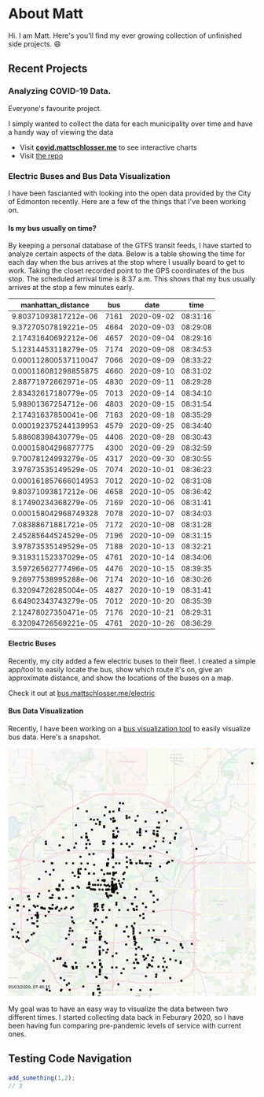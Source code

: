 # About Matt

Hi. I am Matt. Here's you'll find my ever growing collection of unfinished side projects. :smile:

## Recent Projects

### Analyzing COVID-19 Data. 

Everyone's favourite project. 

I simply wanted to collect the data for each municipality over time and have a handy way of viewing the data

* Visit <b>[covid.mattschlosser.me](https://covid.mattschlosser.me)</b> to see interactive charts
* Visit [the repo](https://github.com/mattschlosser/alberta-covid)

### Electric Buses and Bus Data Visualization

I have been fascianted with looking into the open data provided by the City of Edmonton recently. Here are a few of 
the things that I've been working on.

#### Is my bus usually on time?

By keeping a personal database of the GTFS transit feeds, I have started to analyze certain aspects of the data. 
Below is a table showing the time for each day when the bus arrives at the stop where I usually board to get to work.
Taking the closet recorded point to the GPS coordinates of the bus stop. The scheduled arrival time is 8:37 a.m.
This shows that my bus usually arrives at the stop a few minutes early.

manhattan_distance|bus|date|time
--- | --- | --- | ---
9.80371093817212e-06|7161|2020-09-02|08:31:16
9.37270507819221e-05|4664|2020-09-03|08:29:08
2.17431640692212e-06|4657|2020-09-04|08:29:16
5.12314453118279e-05|7174|2020-09-08|08:34:53
0.000112800537110047|7066|2020-09-09|08:33:22
0.000116081298855875|4660|2020-09-10|08:31:02
2.88771972662971e-05|4830|2020-09-11|08:29:28
2.83432617180779e-05|7013|2020-09-14|08:34:10
5.98901367254712e-06|4803|2020-09-15|08:31:54
2.17431637850041e-06|7163|2020-09-18|08:35:29
0.000192375244139953|4579|2020-09-25|08:34:40
5.88608398430779e-05|4406|2020-09-28|08:30:43
0.00015804296877775|4300|2020-09-29|08:32:59
9.70078124993279e-05|4317|2020-09-30|08:30:55
3.97873535149529e-05|7074|2020-10-01|08:36:23
0.000161857666014953|7012|2020-10-02|08:31:08
9.80371093817212e-06|4658|2020-10-05|08:36:42
8.17490234368279e-05|7169|2020-10-06|08:31:41
0.000158042968749328|7078|2020-10-07|08:34:03
7.08388671881721e-05|7172|2020-10-08|08:31:28
2.45285644524529e-05|7196|2020-10-09|08:31:15
3.97873535149529e-05|7188|2020-10-13|08:32:21
9.31931152337029e-05|4761|2020-10-14|08:34:06
3.59726562777496e-05|4476|2020-10-15|08:39:35
9.26977538995288e-06|7174|2020-10-16|08:30:26
6.32094726285004e-05|4827|2020-10-19|08:31:41
6.64902343743279e-05|7012|2020-10-20|08:35:39
2.12478027350471e-05|7176|2020-10-21|08:29:31
6.32094726569221e-05|4761|2020-10-26|08:36:29




#### Electric Buses

Recently, my city added a few electric buses to their fleet. I created a simple app/tool to easily locate
the bus, show which route it's on, give an approximate distance, and show the locations of the buses on a map.

Check it out at [bus.mattschlosser.me/electric](https://bus.mattschlosser.me/electric)

#### Bus Data Visualization 

Recently, I have been working on a [bus visualization tool](https://bus.mattschlosser.me) to easily visualize
bus data. Here's a snapshot. 

![A map](https://github.com/mattschlosser/bus/blob/master/docs/img/datavis1.png "TEST")

My goal was to have an easy way to visualize the data between two different times. I started collecting data back in Feburary 2020, 
so I have been having fun comparing pre-pandemic levels of service with current ones.


## Testing Code Navigation 

```js
add_sumething(1,2);
// 3
```
